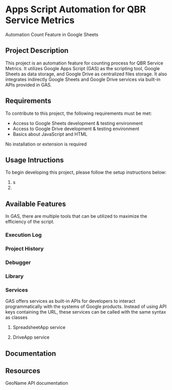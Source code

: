 # Apps Script Automation for QBR Service Metrics


Automation Count Feature in Google Sheets

## Project Description
This project is an automation feature for counting process for QBR Service Metrics. It utilizes Google Apps Script (GAS) as the scripting tool, Google Sheets as data storage, and Google Drive as centralized files storage. It also integrates indirectly Google Sheets and Google Drive services via built-in APIs provided in GAS.

## Requirements
To contribute to this project, the following requirements must be met:
- Access to Google Sheets development & testing environment
- Access to Google Drive development & testing environment
- Basics about JavaScript and HTML

No installation or extension is required

## Usage Intructions
To begin developing this project, please follow the setup instructions below:
1. s
2. 

## Available Features
In GAS, there are multiple tools that can be utilized to maximize the efficiency of the script.

### Execution Log

### Project History

### Debugger

### Library

### Services
GAS offers services as built-in APIs for developers to interact programmatically with the systems of Google products. Instead of using API keys containing the URL, these services can be called with the same syntax as classes

1. SpreadsheetApp service
  
   
2. DriveApp service

## Documentation


## Resources
GeoName API documentation
